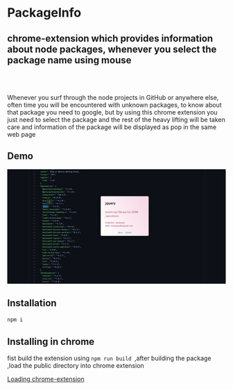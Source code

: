 # PackageInfo
## chrome-extension which provides information about node packages, whenever you select the package name using mouse
<br>
<br>


Whenever you surf through the node projects in GitHub or anywhere else, often time you will be encountered with unknown packages, to know about that package you need to google, but by using this chrome extension you just need to select the package and the rest of the heavy lifting will be taken care and information of the package will be displayed as pop in the same web page

## Demo
![PackageInfo](https://github.com/HEGADE/assets/blob/main/pc.jpg)

## Installation

```js
npm i
```
## Installing in chrome
fist build the extension using ``npm run build ``,after building the
package ,load the public directory into chrome extension

[Loading chrome-extension](https://www.cnet.com/tech/services-and-software/how-to-install-chrome-extensions-manually/)
